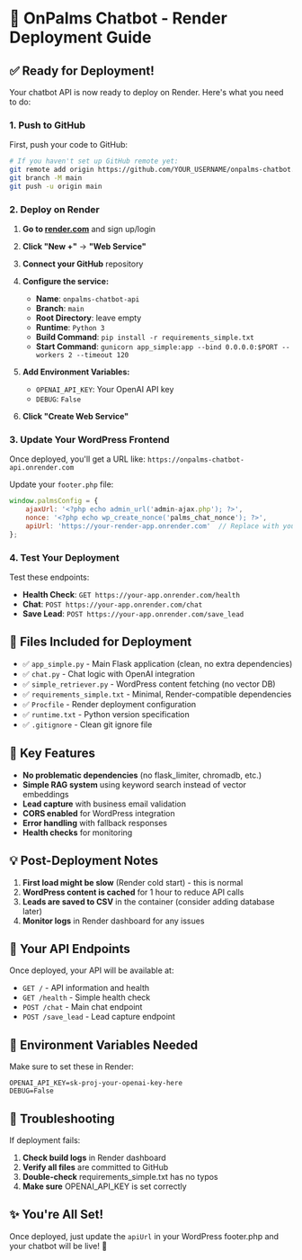 # 🚀 OnPalms Chatbot - Render Deployment Guide

## ✅ Ready for Deployment!

Your chatbot API is now ready to deploy on Render. Here's what you need to do:

### 1. Push to GitHub

First, push your code to GitHub:

```bash
# If you haven't set up GitHub remote yet:
git remote add origin https://github.com/YOUR_USERNAME/onpalms-chatbot.git
git branch -M main
git push -u origin main
```

### 2. Deploy on Render

1. **Go to [render.com](https://render.com)** and sign up/login
2. **Click "New +"** → **"Web Service"**
3. **Connect your GitHub** repository
4. **Configure the service:**
   - **Name**: `onpalms-chatbot-api`
   - **Branch**: `main`
   - **Root Directory**: leave empty
   - **Runtime**: `Python 3`
   - **Build Command**: `pip install -r requirements_simple.txt`
   - **Start Command**: `gunicorn app_simple:app --bind 0.0.0.0:$PORT --workers 2 --timeout 120`

5. **Add Environment Variables:**
   - `OPENAI_API_KEY`: Your OpenAI API key
   - `DEBUG`: `False`

6. **Click "Create Web Service"**

### 3. Update Your WordPress Frontend

Once deployed, you'll get a URL like: `https://onpalms-chatbot-api.onrender.com`

Update your `footer.php` file:

```javascript
window.palmsConfig = {
    ajaxUrl: '<?php echo admin_url('admin-ajax.php'); ?>',
    nonce: '<?php echo wp_create_nonce('palms_chat_nonce'); ?>',
    apiUrl: 'https://your-render-app.onrender.com'  // Replace with your actual URL
};
```

### 4. Test Your Deployment

Test these endpoints:

- **Health Check**: `GET https://your-app.onrender.com/health`
- **Chat**: `POST https://your-app.onrender.com/chat`
- **Save Lead**: `POST https://your-app.onrender.com/save_lead`

## 📁 Files Included for Deployment

- ✅ `app_simple.py` - Main Flask application (clean, no extra dependencies)
- ✅ `chat.py` - Chat logic with OpenAI integration
- ✅ `simple_retriever.py` - WordPress content fetching (no vector DB)
- ✅ `requirements_simple.txt` - Minimal, Render-compatible dependencies
- ✅ `Procfile` - Render deployment configuration
- ✅ `runtime.txt` - Python version specification
- ✅ `.gitignore` - Clean git ignore file

## 🔧 Key Features

- **No problematic dependencies** (no flask_limiter, chromadb, etc.)
- **Simple RAG system** using keyword search instead of vector embeddings
- **Lead capture** with business email validation
- **CORS enabled** for WordPress integration
- **Error handling** with fallback responses
- **Health checks** for monitoring

## 💡 Post-Deployment Notes

1. **First load might be slow** (Render cold start) - this is normal
2. **WordPress content is cached** for 1 hour to reduce API calls
3. **Leads are saved to CSV** in the container (consider adding database later)
4. **Monitor logs** in Render dashboard for any issues

## 🎯 Your API Endpoints

Once deployed, your API will be available at:

- `GET /` - API information and health
- `GET /health` - Simple health check
- `POST /chat` - Main chat endpoint
- `POST /save_lead` - Lead capture endpoint

## 🔑 Environment Variables Needed

Make sure to set these in Render:

```
OPENAI_API_KEY=sk-proj-your-openai-key-here
DEBUG=False
```

## 🚨 Troubleshooting

If deployment fails:

1. **Check build logs** in Render dashboard
2. **Verify all files** are committed to GitHub
3. **Double-check** requirements_simple.txt has no typos
4. **Make sure** OPENAI_API_KEY is set correctly

## ✨ You're All Set!

Once deployed, just update the `apiUrl` in your WordPress footer.php and your chatbot will be live! 🎉
